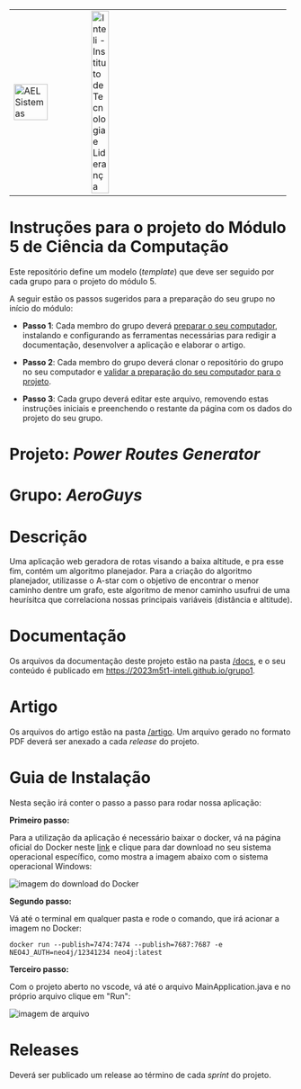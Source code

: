 <table>
<tr>
<td>
<a href= "https://ael.com.br/"><img src="https://www.ael.com.br/images/ael.png" alt="AEL Sistemas" border="0" width="70%"></a>
</td>
<td><a href= "https://www.inteli.edu.br/"><img src="https://www.inteli.edu.br/wp-content/uploads/2021/08/20172028/marca_1-2.png" alt="Inteli - Instituto de Tecnologia e Liderança" border="0" width="30%"></a>
</td>
</tr>
</table>

# Instruções para o projeto do Módulo 5 de Ciência da Computação

Este repositório define um modelo (*template*) que deve ser seguido por cada grupo para o projeto do módulo 5.

A seguir estão os passos sugeridos para a preparação do seu grupo no início do módulo:

* **Passo 1**: Cada membro do grupo deverá [preparar o seu computador](install.md), instalando e configurando as ferramentas necessárias para redigir a documentação, desenvolver a aplicação e elaborar o artigo.

* **Passo 2**: Cada membro do grupo deverá clonar o repositório do grupo no seu computador e [validar a preparação do seu computador para o projeto](validate.md).

* **Passo 3**: Cada grupo deverá editar este arquivo, removendo estas instruções iniciais e preenchendo o restante da página com os dados do projeto do seu grupo.


# Projeto: *Power Routes Generator*

# Grupo: *AeroGuys*

# Descrição

  Uma aplicação web geradora de rotas visando a baixa altitude, e pra esse fim, contém um algoritmo planejador. Para a criação do algoritmo planejador, utilizasse o A-star com o objetivo de encontrar o menor caminho dentre um grafo, este algoritmo de menor caminho usufrui de uma heurísitca que correlaciona nossas principais variáveis (distância e altitude).


# Documentação

Os arquivos da documentação deste projeto estão na pasta [/docs](/docs), e o seu conteúdo é publicado em https://2023m5t1-inteli.github.io/grupo1.


# Artigo

Os arquivos do artigo estão na pasta [/artigo](/artigo). Um arquivo gerado no formato PDF deverá ser anexado a cada *release* do projeto.

# Guia de Instalação

Nesta seção irá conter o passo a passo para rodar nossa aplicação:

**Primeiro passo:**

Para a utilização da aplicação é necessário baixar o docker, vá na página oficial do Docker neste [link](https://www.docker.com/products/docker-desktop/) e clique para dar download no seu sistema operacional específico, como mostra a imagem abaixo com o sistema operacional Windows:

![imagem do download do Docker](../grupo1/docs/img/docker_download.PNG)

**Segundo passo:**

Vá até o terminal em qualquer pasta e rode o comando, que irá acionar a imagem no Docker:

```
docker run --publish=7474:7474 --publish=7687:7687 -e NEO4J_AUTH=neo4j/12341234 neo4j:latest
```

**Terceiro passo:**

Com o projeto aberto no vscode, vá até o arquivo MainApplication.java e no próprio arquivo clique em "Run":

![imagem de arquivo](../grupo1/docs/img/roda_aplicacao.PNG)

# Releases

Deverá ser publicado um release ao término de cada *sprint* do projeto.
